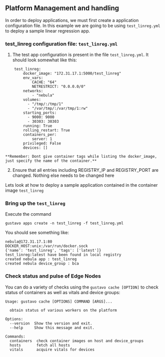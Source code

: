 ## Platform Management and handling

In order to deploy applications, we must first create a application configuration file. In this example we are going to be using `test_linreg.yml` to deploy a sample linear regression app.

### test_linreg configuration file: `test_linreg.yml`

1. The test app configuration is present in the file `test_linreg.yml`. It should look somewhat like this:
    
``` 
    test_linreg:
        docker_image: "172.31.17.1:5000/test_linreg"
        env_vars:
            CACHE: "64"
            NETRESTRICT: "0.0.0.0/0"
        networks:
            - "nebula"
        volumes:
          - "/tmp/:/tmp/1"
          - "/var/tmp/:/var/tmp/1:rw"
        starting_ports:
          - 9000: 9000
          - 30303: 30303
        running: True
        rolling_restart: True
        containers_per:
            server: 1
        privileged: False
        devices: []
```
    
    **Remember: Dont give container tags while listing the docker_image, just specify the name of the container.**
    
2. Ensure that all entries including REGISTRY_IP and REGISTRY_PORT are changed. Nothing else needs to be changed here


Lets look at how to deploy a sample application contained in the container image `test_linreg`

### Bring up the `test_linreg`

Execute the command 

`gustavo apps create -n test_linreg -f test_linreg.yml`

You should see something like:

``` 
nebula@172.31.17.1:80
DOCKER_HOST:unix:/var/run/docker.sock
{'name': 'test_linreg', 'tags': ['latest']}
test_linreg:latest have been found in local registry
created nebula app : test_linreg
created nebula device_group : bca
```

### Check status and pulse of Edge Nodes

You can do a variety of checks using the `gustavo cache [OPTION]` to check status of containers as well as vitals and device groups:

``` 
Usage: gustavo cache [OPTIONS] COMMAND [ARGS]...

  obtain status of various workers on the platform

Options:
  --version  Show the version and exit.
  --help     Show this message and exit.

Commands:
  containers  check container images on host and device_groups
  hosts       fetch all hosts
  vitals      acquire vitals for devices
```
